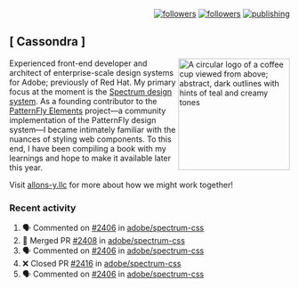 <p align="right"><a rel="me" href="https://front-end.social/@castastrophe">
    <img alt="followers" title="Follow me on Mastodon" src="https://img.shields.io/mastodon/follow/109297102751309835?domain=https%3A%2F%2Ffront-end.social&label=Follow&logo=mastodon&logoColor=white&style=for-the-badge&labelColor=008080&color=006969"/></a>
  <a href="https://codepen.io/castastrophe/">
    <img alt="followers" title="Follow me on CodePen" src="https://img.shields.io/badge/16-1?color=640464&labelColor=7c007c&style=for-the-badge&logo=codepen&label=Follow"/></a>
<a href="https://castastrophe.medium.com/">
    <img alt="publishing" title="View articles on Medium" src="https://img.shields.io/badge/107-1?color=666&labelColor=444&label=subscribe&logo=medium&logoColor=white&style=for-the-badge"/></a>
</p>

## [&nbsp;Cassondra&nbsp;]

<img align="right" src="https://github-production-user-asset-6210df.s3.amazonaws.com/1840295/253016758-ba468774-1cd3-42c2-8f43-947b5eeb5edf.png" height="200" alt="A circular logo of a coffee cup viewed from above; abstract, dark outlines with hints of teal and creamy tones">

Experienced front-end developer and architect of enterprise-scale design systems for Adobe; previously of Red Hat. My primary focus at the moment is the [Spectrum design system](https://github.com/adobe/spectrum-css). As a founding contributor to the [PatternFly&nbsp;Elements](https://github.com/patternfly/patternfly-elements) project&mdash;a community implementation of the PatternFly design system&mdash;I became intimately familiar with the nuances of styling web components. To this end, I have been compiling a book with my learnings and hope to make it available later this year.

Visit [allons-y.llc](http://allons-y.llc/) for more about how we might work together!

### Recent activity

<!--START_SECTION:activity-->
1. 🗣 Commented on [#2406](https://github.com/adobe/spectrum-css/pull/2406#issuecomment-1887281555) in [adobe/spectrum-css](https://github.com/adobe/spectrum-css)
2. 🎉 Merged PR [#2408](https://github.com/adobe/spectrum-css/pull/2408) in [adobe/spectrum-css](https://github.com/adobe/spectrum-css)
3. 🗣 Commented on [#2406](https://github.com/adobe/spectrum-css/pull/2406#issuecomment-1885830438) in [adobe/spectrum-css](https://github.com/adobe/spectrum-css)
4. ❌ Closed PR [#2416](https://github.com/adobe/spectrum-css/pull/2416) in [adobe/spectrum-css](https://github.com/adobe/spectrum-css)
5. 🗣 Commented on [#2406](https://github.com/adobe/spectrum-css/pull/2406#issuecomment-1884944687) in [adobe/spectrum-css](https://github.com/adobe/spectrum-css)
<!--END_SECTION:activity-->

